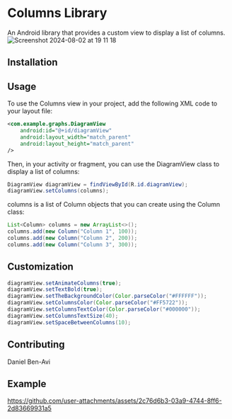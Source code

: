# Columns Library

An Android library that provides a custom view to display a list of columns.
![Screenshot 2024-08-02 at 19 11 18](https://github.com/user-attachments/assets/00f9fd3a-374e-4571-9818-4bbc34ff0f73)


## Installation

## Usage

To use the Columns view in your project, add the following XML code to your layout file:

```xml
<com.example.graphs.DiagramView
    android:id="@+id/diagramView"
    android:layout_width="match_parent"
    android:layout_height="match_parent"
/>
```

Then, in your activity or fragment, you can use the DiagramView class to display a list of columns:

```java
DiagramView diagramView = findViewById(R.id.diagramView);
diagramView.setColumns(columns);
```

columns is a list of Column objects that you can create using the Column class:

```java
List<Column> columns = new ArrayList<>();
columns.add(new Column("Column 1", 100));
columns.add(new Column("Column 2", 200));
columns.add(new Column("Column 3", 300));
```

## Customization

```java
diagramView.setAnimateColumns(true);
diagramView.setTextBold(true);
diagramView.setTheBackgroundColor(Color.parseColor("#FFFFFF"));
diagramView.setColumnsColor(Color.parseColor("#FF5722"));
diagramView.setColumnsTextColor(Color.parseColor("#000000"));
diagramView.setColumnsTextSize(40);
diagramView.setSpaceBetweenColumns(10);
```

## Contributing
Daniel Ben-Avi

## Example
https://github.com/user-attachments/assets/2c76d6b3-03a9-4744-8ff6-2d83669931a5

